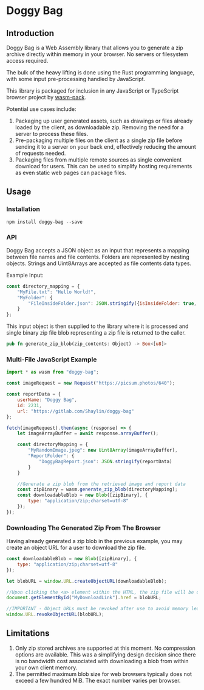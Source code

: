 # Doggy Bag

## Introduction

Doggy Bag is a Web Assembly library that allows you to generate a zip archive directly within memory in your browser. No
servers or filesystem access required.

The bulk of the heavy lifting is done using the Rust programming language, with some input pre-processing handled by
JavaScript.

This library is packaged for inclusion in any JavaScript or TypeScript browser project
by [wasm-pack](https://rustwasm.github.io/wasm-pack/).

Potential use cases include:

1. Packaging up user generated assets, such as drawings or files already loaded by the client, as downloadable zip.
   Removing the need for a server to process these files.
2. Pre-packaging multiple files on the client as a single zip file before sending it to a server on your back end,
   effectively reducing the amount of requests needed.
3. Packaging files from multiple remote sources as single convenient download for users. This can be used to simplify
   hosting requirements as even static web pages can package files.

## Usage

### Installation

```
npm install doggy-bag --save
```

### API

Doggy Bag accepts a JSON object as an input that represents a mapping between file names and file contents. Folders are
represented by nesting objects. Strings and Uint8Arrays are accepted as file contents data types.

Example Input:

```javascript
const directory_mapping = {
    "MyFile.txt": "Hello World!",
    "MyFolder": {
        "FileInsideFolder.json": JSON.stringify({isInsideFolder: true, someData: 2})
    }
};
```

This input object is then supplied to the library where it is processed and single binary zip file blob representing a
zip file is returned to the caller.

```rust
pub fn generate_zip_blob(zip_contents: Object) -> Box<[u8]>
```

### Multi-File JavaScript Example

```javascript
import * as wasm from "doggy-bag";

const imageRequest = new Request("https://picsum.photos/640");

const reportData = {
    userName: "Doggy Bag",
    id: 2231,
    url: "https://gitlab.com/Shaylin/doggy-bag"
};

fetch(imageRequest).then(async (response) => {
    let imageArrayBuffer = await response.arrayBuffer();

    const directoryMapping = {
        "MyRandomImage.jpeg": new Uint8Array(imageArrayBuffer),
        "ReportFolder": {
            "DoggyBagReport.json": JSON.stringify(reportData)
        }
    }

    //Generate a zip blob from the retrieved image and report data
    const zipBinary = wasm.generate_zip_blob(directoryMapping);
    const downloadableBlob = new Blob([zipBinary], {
        type: "application/zip;charset=utf-8"
    });
});
```

### Downloading The Generated Zip From The Browser

Having already generated a zip blob in the previous example, you may create an object URL for a user to download the zip
file.

```javascript
const downloadableBlob = new Blob([zipBinary], {
    type: "application/zip;charset=utf-8"
});

let blobURL = window.URL.createObjectURL(downloadableBlob);

//Upon clicking the <a> element within the HTML, the zip file will be downloaded.
document.getElementById("MyDownloadLink").href = blobURL;

//IMPORTANT - Object URLs must be revoked after use to avoid memory leaks.
window.URL.revokeObjectURL(blobURL);
```

## Limitations

1. Only zip stored archives are supported at this moment. No compression options are available. This was a simplifying
   design decision since there is no bandwidth cost associated with downloading a blob from within your own client
   memory.
2. The permitted maximum blob size for web browsers typically does not exceed a few hundred MiB. The exact number varies
   per browser.